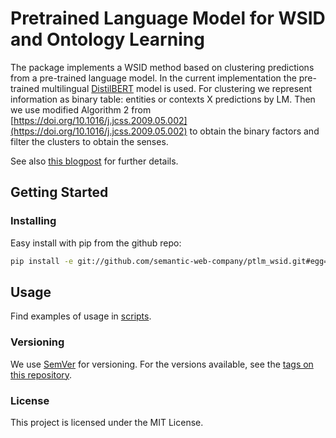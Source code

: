 # Pretrained Language Model for WSID and Ontology Learning

The package implements a WSID method based on clustering predictions from a pre-trained language model.
In the current implementation the pre-trained multilingual
  [DistilBERT](https://huggingface.co/transformers/model_doc/distilbert.html) model is used.
For clustering we represent information as binary table: entities or contexts X predictions by LM. Then we use modified Algorithm 2 from [https://doi.org/10.1016/j.jcss.2009.05.002](https://doi.org/10.1016/j.jcss.2009.05.002) to obtain the binary factors and filter the clusters to obtain the senses.

See also [this blogpost](https://medium.com/@revenkoartem/label-unstructured-data-using-enterprise-knowledge-graphs-2-d84bda281270) for further details.


## Getting Started

[comment]: <> (### Prerequisites)

[comment]: <> (You need to download the required nltk datasets.)
    
[comment]: <> (```bash)

[comment]: <> (    python -m nltk.downloader punkt stopwords averaged_perceptron_tagger wordnet)

[comment]: <> (```)


### Installing

Easy install with pip from the github repo:
```bash
pip install -e git://github.com/semantic-web-company/ptlm_wsid.git#egg=ptlm_wsid
```


## Usage

Find examples of usage in [scripts](./scripts).


### Versioning

We use [SemVer](http://semver.org/) for versioning. For the versions available, see the [tags on this repository](https://github.com/semantic-web-company/ptlm_wsid/tags).

### License

This project is licensed under the MIT License.
